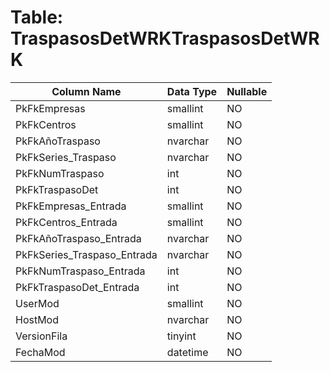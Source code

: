 # Table: TraspasosDetWRKTraspasosDetWRK

| Column Name | Data Type | Nullable |
|-------------|-----------|----------|
| PkFkEmpresas | smallint | NO |
| PkFkCentros | smallint | NO |
| PkFkAñoTraspaso | nvarchar | NO |
| PkFkSeries_Traspaso | nvarchar | NO |
| PkFkNumTraspaso | int | NO |
| PkFkTraspasoDet | int | NO |
| PkFkEmpresas_Entrada | smallint | NO |
| PkFkCentros_Entrada | smallint | NO |
| PkFkAñoTraspaso_Entrada | nvarchar | NO |
| PkFkSeries_Traspaso_Entrada | nvarchar | NO |
| PkFkNumTraspaso_Entrada | int | NO |
| PkFkTraspasoDet_Entrada | int | NO |
| UserMod | smallint | NO |
| HostMod | nvarchar | NO |
| VersionFila | tinyint | NO |
| FechaMod | datetime | NO |
